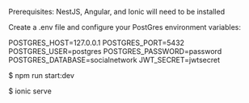 Prerequisites: NestJS, Angular, and Ionic will need to be installed

Create a .env file and configure your PostGres environment variables:

POSTGRES_HOST=127.0.0.1
POSTGRES_PORT=5432
POSTGRES_USER=postgres
POSTGRES_PASSWORD=password
POSTGRES_DATABASE=socialnetwork
JWT_SECRET=jwtsecret

$ npm run start:dev

$ ionic serve
